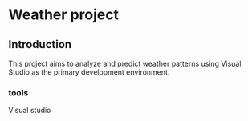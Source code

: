 # Weather project

## Introduction
This project aims to analyze and predict weather patterns using Visual Studio as the primary development environment. 



### tools 
Visual studio
